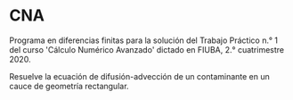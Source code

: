 # CNA

Programa en diferencias finitas para la solución del Trabajo Práctico n.° 1
del curso 'Cálculo Numérico Avanzado' dictado en FIUBA, 2.° cuatrimestre 2020.

Resuelve la ecuación de difusión-advección de un contaminante en un cauce de
geometría rectangular.
